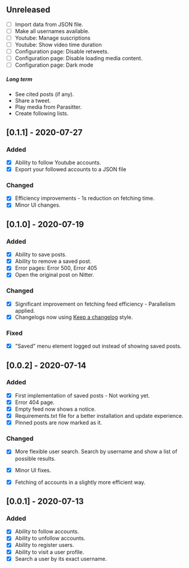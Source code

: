 ## Unreleased
- [ ] Import data from JSON file.
- [ ] Make all usernames available.
- [ ] Youtube: Manage suscriptions
- [ ] Youtube: Show video time duration
- [ ] Configuration page: Disable retweets.
- [ ] Configuration page: Disable loading media content.
- [ ] Configuration page: Dark mode

##### Long term
* See cited posts (if any).
* Share a tweet.
* Play media from Parasitter.
* Create following lists.

## [0.1.1] - 2020-07-27
### Added
- [x] Ability to follow Youtube accounts.
- [x] Export your followed accounts to a JSON file

### Changed
- [x] Efficiency improvements - 1s reduction on fetching time.
- [x] Minor UI changes.

## [0.1.0] - 2020-07-19
### Added
- [x] Ability to save posts.
- [x] Ability to remove a saved post.
- [x] Error pages: Error 500, Error 405
- [x] Open the original post on Nitter.

### Changed
- [x] Significant improvement on fetching feed efficiency - Parallelism applied.
- [x] Changelogs now using [Keep a changelog](https://keepachangelog.com/en/1.0.0/) style.

### Fixed
- [x] "Saved" menu element logged out instead of showing saved posts.

## [0.0.2] - 2020-07-14
### Added
- [x] First implementation of saved posts - Not working yet.
- [x] Error 404 page.
- [x] Empty feed now shows a notice.
- [x] Requirements.txt file for a better installation and update experience.
- [x] Pinned posts are now marked as it.

### Changed
- [x] More flexible user search. Search by username and show a list of possible results.
- [x] Minor UI fixes.
- [x] Fetching of accounts in a slightly more efficient way.



## [0.0.1] - 2020-07-13
### Added
- [x] Ability to follow accounts.
- [x] Ability to unfollow accounts.
- [x] Ability to register users.
- [x] Ability to visit a user profile.
- [x] Search a user by its exact username.
